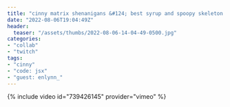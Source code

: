 ```yaml
---
title: "cinny matrix shenanigans &#124; best syrup and spoopy skeleton do a code"
date: "2022-08-06T19:04:49Z"
header:
  teaser: "/assets/thumbs/2022-08-06-14-04-49-0500.jpg"
categories:
- "collab"
- "twitch"
tags:
- "cinny"
- "code: jsx"
- "guest: enlynn_"
---
```

{% include video id="739426145" provider="vimeo" %}
